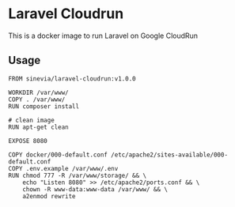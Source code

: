 # Laravel Cloudrun

This is a docker image to run Laravel on Google CloudRun

## Usage

```
FROM sinevia/laravel-cloudrun:v1.0.0

WORKDIR /var/www/
COPY . /var/www/
RUN composer install

# clean image
RUN apt-get clean

EXPOSE 8080

COPY docker/000-default.conf /etc/apache2/sites-available/000-default.conf 
COPY .env.example /var/www/.env 
RUN chmod 777 -R /var/www/storage/ && \     
    echo "Listen 8080" >> /etc/apache2/ports.conf && \     
    chown -R www-data:www-data /var/www/ && \     
    a2enmod rewrite
```
